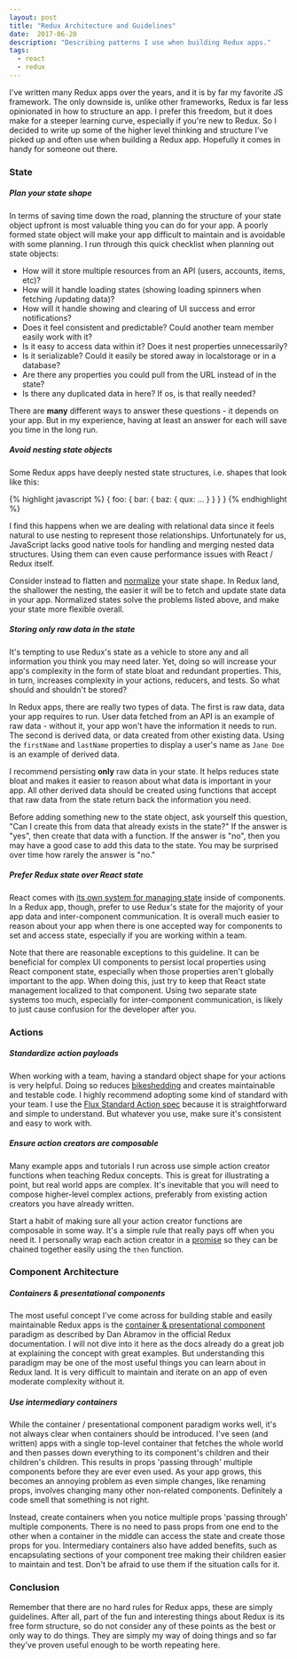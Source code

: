 ```yaml
---
layout: post
title: "Redux Architecture and Guidelines"
date:  2017-06-20
description: "Describing patterns I use when building Redux apps."
tags:
  - react
  - redux
---
```


I've written many Redux apps over the years, and it is by far my favorite JS framework. The only downside is, unlike other frameworks, Redux is far less opinionated in how to structure an app. I prefer this freedom, but it does make for a steeper learning curve, especially if you're new to Redux.  So I decided to write up some of the higher level thinking and structure I've picked up and often use when building a Redux app. Hopefully it comes in handy for someone out there.

### State

##### Plan your state shape

In terms of saving time down the road, planning the structure of your state object upfront is most valuable thing you can do for your app. A poorly formed state object will make your app difficult to maintain and is avoidable with some planning. I run through this quick checklist when planning out state objects:

- How will it store multiple resources from an API (users, accounts, items, etc)?
- How will it handle loading states (showing loading spinners when fetching /updating data)?
- How will it handle showing and clearing of UI success and error notifications?
- Does it feel consistent and predictable? Could another team member easily work with it?
- Is it easy to access data within it? Does it nest properties unnecessarily?
- Is it serializable? Could it easily be stored away in localstorage or in a database?
- Are there any properties you could pull from the URL instead of in the state?
- Is there any duplicated data in here? If os, is that really needed?

There are **many** different ways to answer these questions - it depends on your app. But in my experience, having at least an answer for each will save you time in the long run.

##### Avoid nesting state objects

Some Redux apps have deeply nested state structures, i.e. shapes that look like this:

{% highlight javascript %}
{
  foo: {
    bar: {
      baz: {
        qux: ...
      }
    }
  }
}
{% endhighlight %}

I find this happens when we are dealing with relational data since it feels natural to use nesting to represent those relationships. Unfortunately for us, JavaScript lacks good native tools for handling and merging nested data structures. Using them can even cause performance issues with React / Redux itself.

Consider instead to flatten and [normalize](http://redux.js.org/docs/recipes/reducers/NormalizingStateShape.html) your state shape. In Redux land, the shallower the nesting, the easier it will be to fetch and update state data in your app. Normalized states solve the problems listed above, and make your state more flexible overall.

##### Storing only raw data in the state

It's tempting to use Redux's state as a vehicle to store any and all information you think you may need later. Yet, doing so will increase your app's complexity in the form of state bloat and redundant properties. This, in turn, increases complexity in your actions, reducers, and tests. So what should and shouldn't be stored?

In Redux apps, there are really two types of data. The first is raw data, data your app requires to run. User data fetched from an API is an example of raw data - without it, your app won't have the information it needs to run. The second is derived data, or data created from other existing data. Using the `firstName` and `lastName` properties to display a user's name as `Jane Doe` is an example of derived data.

I recommend persisting **only** raw data in your state. It helps reduces state bloat and makes it easier to reason about what data is important in your app. All other derived data should be created using functions that accept that raw data from the state return back the information you need.

Before adding something new to the state object, ask yourself this question, "Can I create this from data that already exists in the state?"  If the answer is "yes", then create that data with a function. If the answer is "no", then you may have a good case to add this data to the state.  You may be surprised over time how rarely the answer is "no."

##### Prefer Redux state over React state

React comes with [its own system for managing state](https://facebook.github.io/react/docs/react-component.html#state) inside of components. In a Redux app, though, prefer to use Redux's state for the majority of your app data and inter-component communication. It is overall much easier to reason about your app when there is one accepted way for components to set and access state, especially if you are working within a team.

Note that there are reasonable exceptions to this guideline. It can be beneficial for complex UI components to persist local properties using React component state, especially when those properties aren't globally important to the app. When doing this, just try to keep that React state management localized to that component. Using two separate state systems too much, especially for inter-component communication, is likely to just cause confusion for the developer after you.

### Actions

##### Standardize action payloads

When working with a team, having a standard object shape for your actions is very helpful. Doing so reduces [bikeshedding](http://bikeshed.org/) and creates maintainable and testable code. I highly recommend adopting some kind of standard with your team. I use the [Flux Standard Action spec](https://github.com/acdlite/flux-standard-action) because it is straightforward and simple to understand. But whatever you use, make sure it's consistent and easy to work with.

##### Ensure action creators are composable

Many example apps and tutorials I run across use simple action creator functions when teaching Redux concepts. This is great for illustrating a point, but real world apps are complex. It's inevitable that you will need to compose higher-level complex actions, preferably from existing action creators you have already written.

Start a habit of making sure all your action creator functions are composable in some way. It's a simple rule that really pays off when you need it. I personally wrap each action creator in a [promise](https://github.com/then/promise) so they can be chained together easily using the `then` function.

### Component Architecture

##### Containers & presentational components

The most useful concept I've come across for building stable and easily maintainable Redux apps is the [container & presentational component](http://redux.js.org/docs/basics/UsageWithReact.html#presentational-and-container-components) paradigm as described by Dan Abramov in the official Redux documentation. I will not dive into it here as the docs already do a great job at explaining the concept with great examples. But understanding this paradigm may be one of the most useful things you can learn about in Redux land.  It is very difficult to maintain and iterate on an app of even moderate complexity without it.

##### Use intermediary containers

While the container / presentational component paradigm works well, it's not always clear when containers should be introduced. I've seen (and written) apps with a single top-level container that fetches the whole world and then passes down everything to its component's children and their children's children. This results in props 'passing through' multiple components before they are ever even used. As your app grows, this becomes an annoying problem as even simple changes, like renaming props, involves changing many other non-related components. Definitely a code smell that something is not right.

Instead, create containers when you notice multiple props 'passing through' multiple components. There is no need to pass props from one end to the other when a container in the middle can access the state and create those props for you. Intermediary containers also have added benefits, such as encapsulating sections of your component tree making their children easier to maintain and test. Don't be afraid to use them if the situation calls for it.

### Conclusion

Remember that there are no hard rules for Redux apps, these are simply guidelines. After all, part of the fun and interesting things about Redux is its free form structure, so do not consider any of these points as the best or only way to do things. They are simply my way of doing things and so far they've proven useful enough to be worth repeating here.
